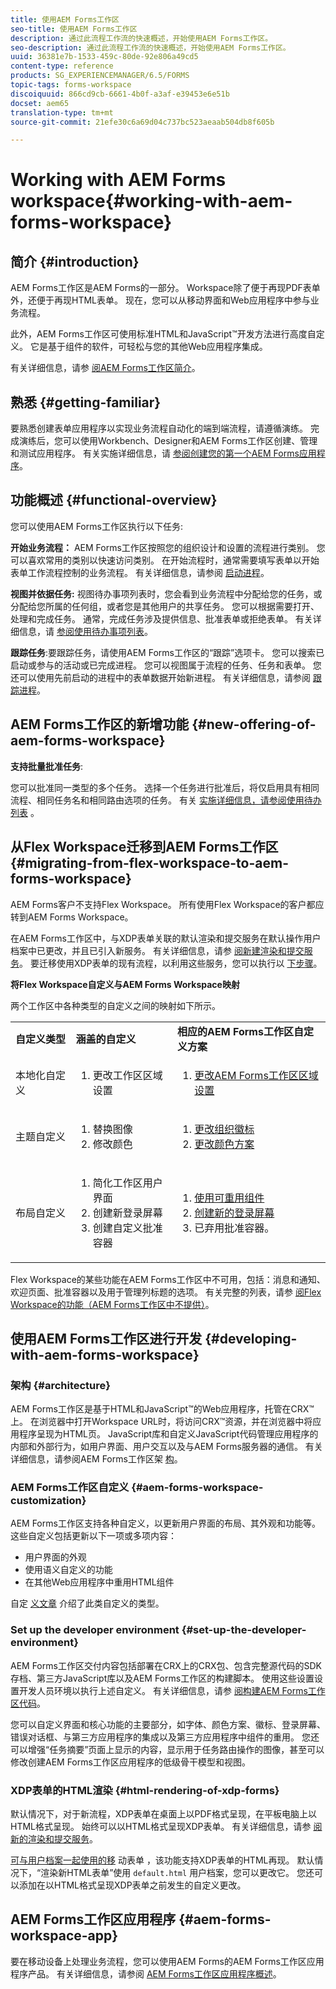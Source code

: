```yaml
---
title: 使用AEM Forms工作区
seo-title: 使用AEM Forms工作区
description: 通过此流程工作流的快速概述，开始使用AEM Forms工作区。
seo-description: 通过此流程工作流的快速概述，开始使用AEM Forms工作区。
uuid: 36381e7b-1533-459c-80de-92e806a49cd5
content-type: reference
products: SG_EXPERIENCEMANAGER/6.5/FORMS
topic-tags: forms-workspace
discoiquuid: 866cd9cb-6661-4b0f-a3af-e39453e6e51b
docset: aem65
translation-type: tm+mt
source-git-commit: 21efe30c6a69d04c737bc523aeaab504db8f605b

---
```



# Working with AEM Forms workspace{#working-with-aem-forms-workspace}

## 简介 {#introduction}

AEM Forms工作区是AEM Forms的一部分。 Workspace除了便于再现PDF表单外，还便于再现HTML表单。 现在，您可以从移动界面和Web应用程序中参与业务流程。

此外，AEM Forms工作区可使用标准HTML和JavaScript™开发方法进行高度自定义。 它是基于组件的软件，可轻松与您的其他Web应用程序集成。

有关详细信息，请参 [阅AEM Forms工作区简介](/help/forms/using/introduction-html-workspace.md)。

## 熟悉 {#getting-familiar}

要熟悉创建表单应用程序以实现业务流程自动化的端到端流程，请遵循演练。 完成演练后，您可以使用Workbench、Designer和AEM Forms工作区创建、管理和测试应用程序。 有关实施详细信息，请 [参阅创建您的第一个AEM Forms应用程序](https://help.adobe.com/en_US/livecycle/11.0/CreateFirstApp/index.html)。

## 功能概述 {#functional-overview}

您可以使用AEM Forms工作区执行以下任务:

**开始业务流程：** AEM Forms工作区按照您的组织设计和设置的流程进行类别。 您可以喜欢常用的类别以快速访问类别。 在开始流程时，通常需要填写表单以开始表单工作流程控制的业务流程。 有关详细信息，请参阅 [启动进程](/help/forms/using/starting-processes.md)。

**视图并依据任务:** 视图待办事项列表时，您会看到业务流程中分配给您的任务，或分配给您所属的任何组，或者您是其他用户的共享任务。 您可以根据需要打开、处理和完成任务。 通常，完成任务涉及提供信息、批准表单或拒绝表单。 有关详细信息，请 [参阅使用待办事项列表](/help/forms/using/todo-lists.md)。

**跟踪任务**:要跟踪任务，请使用AEM Forms工作区的“跟踪”选项卡。 您可以搜索已启动或参与的活动或已完成进程。 您可以视图属于流程的任务、任务和表单。 您还可以使用先前启动的进程中的表单数据开始新进程。 有关详细信息，请参阅 [跟踪进程](/help/forms/using/tracking-processes.md)。

## AEM Forms工作区的新增功能 {#new-offering-of-aem-forms-workspace}

**支持批量批准任务**:

您可以批准同一类型的多个任务。 选择一个任务进行批准后，将仅启用具有相同流程、相同任务名和相同路由选项的任务。 有关 [实施详细信息，请参阅使用待办列表](/help/forms/using/todo-lists.md) 。

## 从Flex Workspace迁移到AEM Forms工作区 {#migrating-from-flex-workspace-to-aem-forms-workspace}

AEM Forms客户不支持Flex Workspace。 所有使用Flex Workspace的客户都应转到AEM Forms Workspace。

在AEM Forms工作区中，与XDP表单关联的默认渲染和提交服务在默认操作用户档案中已更改，并且已引入新服务。 有关详细信息，请参 [阅新建渲染和提交服务](/help/forms/using/new-render-submit-service.md)。 要迁移使用XDP表单的现有流程，以利用这些服务，您可以执行以 [下步骤](new-render-submit-service.md)。

**将Flex Workspace自定义与AEM Forms Workspace映射**

两个工作区中各种类型的自定义之间的映射如下所示。

<table>
 <tbody>
  <tr>
   <td><strong>自定义类型 </strong></td>
   <td><strong>涵盖的自定义 </strong></td>
   <td><strong>相应的AEM Forms工作区自定义方案</strong></td>
  </tr>
  <tr>
   <td>本地化自定义</td>
   <td>
    <ol>
     <li>更改工作区区域设置</li>
    </ol> </td>
   <td>
    <ol>
     <li><a href="/help/forms/using/changing-locale-user-interface.md">更改AEM Forms工作区区域设置</a></li>
    </ol> </td>
  </tr>
  <tr>
   <td>主题自定义</td>
   <td>
    <ol>
     <li>替换图像</li>
     <li>修改颜色</li>
    </ol> </td>
   <td>
    <ol>
     <li><a href="/help/forms/using/changing-organization-logo-branding.md">更改组织徽标</a> </li>
     <li><a href="/help/forms/using/changing-color-scheme-interface.md">更改颜色方案</a></li>
    </ol> </td>
  </tr>
  <tr>
   <td>布局自定义</td>
   <td>
    <ol>
     <li>简化工作区用户界面<br /> </li>
     <li>创建新登录屏幕</li>
     <li>创建自定义批准容器</li>
    </ol> </td>
   <td>
    <ol>
     <li><a href="/help/forms/using/description-reusable-components.md">使用可重用组件</a></li>
     <li><a href="/help/forms/using/creating-new-login-screen.md">创建新的登录屏幕</a></li>
     <li>已弃用批准容器。</li>
    </ol> </td>
  </tr>
 </tbody>
</table>

Flex Workspace的某些功能在AEM Forms工作区中不可用，包括：消息和通知、欢迎页面、批准容器以及用于管理列标题的选项。 有关完整的列表，请参 [阅Flex Workspace的功能（AEM Forms工作区中不提供）](/help/forms/using/features-flex-workspace-available-html.md)。

## 使用AEM Forms工作区进行开发 {#developing-with-aem-forms-workspace}

### 架构 {#architecture}

AEM Forms工作区是基于HTML和JavaScript™的Web应用程序，托管在CRX™上。 在浏览器中打开Workspace URL时，将访问CRX™资源，并在浏览器中将应用程序呈现为HTML页。 JavaScript库和自定义JavaScript代码管理应用程序的内部和外部行为，如用户界面、用户交互以及与AEM Forms服务器的通信。 有关详细信息，请参阅AEM Forms工作区架 [构](/help/forms/using/html-workspace-architecture.md)。

### AEM Forms工作区自定义 {#aem-forms-workspace-customization}

AEM Forms工作区支持各种自定义，以更新用户界面的布局、其外观和功能等。 这些自定义包括更新以下一项或多项内容：

* 用户界面的外观
* 使用语义自定义的功能
* 在其他Web应用程序中重用HTML组件

自定 [义文章](introduction-customizing-html-workspace.md#types-of-customizations) 介绍了此类自定义的类型。

### Set up the developer environment {#set-up-the-developer-environment}

AEM Forms工作区交付内容包括部署在CRX上的CRX包、包含完整源代码的SDK存档、第三方JavaScript库以及AEM Forms工作区的构建脚本。 使用这些设置设置开发人员环境以执行上述自定义。 有关详细信息，请参 [阅构建AEM Forms工作区代码](introduction-customizing-html-workspace.md#building-html-workspace-code)。

您可以自定义界面和核心功能的主要部分，如字体、颜色方案、徽标、登录屏幕、错误对话框、与第三方应用程序的集成以及第三方应用程序中组件的重用。 您还可以增强“任务摘要”页面上显示的内容，显示用于任务路由操作的图像，甚至可以修改创建AEM Forms工作区应用程序的低级骨干模型和视图。

### XDP表单的HTML渲染 {#html-rendering-of-xdp-forms}

默认情况下，对于新流程，XDP表单在桌面上以PDF格式呈现，在平板电脑上以HTML格式呈现。 始终可以以HTML格式呈现XDP表单。 有关详细信息，请参 [阅新的渲染和提交服务](/help/forms/using/new-render-submit-service.md)。

[可与用户档案一起使用的移](https://helpx.adobe.com/livecycle/help/mobile-forms/introduction.html) 动表单 [](https://helpx.adobe.com/livecycle/help/mobile-forms/creating-profile.html)，该功能支持XDP表单的HTML再现。 默认情况下，“渲染新HTML表单”使用 `default.html` 用户档案，您可以更改它。 您还可以添加在以HTML格式呈现XDP表单之前发生的自定义更改。

## AEM Forms工作区应用程序 {#aem-forms-workspace-app}

要在移动设备上处理业务流程，您可以使用AEM Forms的AEM Forms工作区应用程序产品。 有关详细信息，请参阅 [AEM Forms工作区应用程序概述](https://helpx.adobe.com/livecycle/help/mobile-workspace/mobile-workspace-overview.html)。
